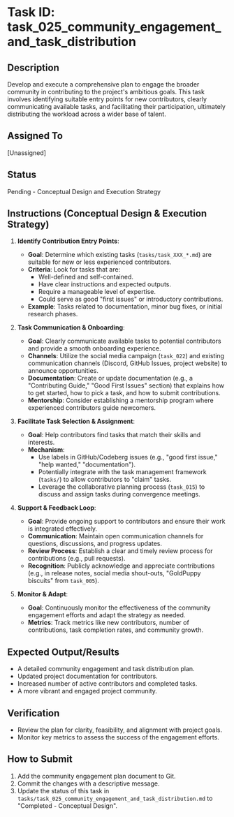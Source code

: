 # Task ID: task_025_community_engagement_and_task_distribution

## Description
Develop and execute a comprehensive plan to engage the broader community in contributing to the project's ambitious goals. This task involves identifying suitable entry points for new contributors, clearly communicating available tasks, and facilitating their participation, ultimately distributing the workload across a wider base of talent.

## Assigned To
[Unassigned]

## Status
Pending - Conceptual Design and Execution Strategy

## Instructions (Conceptual Design & Execution Strategy)

1.  **Identify Contribution Entry Points**:
    *   **Goal**: Determine which existing tasks (`tasks/task_XXX_*.md`) are suitable for new or less experienced contributors.
    *   **Criteria**: Look for tasks that are:
        *   Well-defined and self-contained.
        *   Have clear instructions and expected outputs.
        *   Require a manageable level of expertise.
        *   Could serve as good "first issues" or introductory contributions.
    *   **Example**: Tasks related to documentation, minor bug fixes, or initial research phases.

2.  **Task Communication & Onboarding**:
    *   **Goal**: Clearly communicate available tasks to potential contributors and provide a smooth onboarding experience.
    *   **Channels**: Utilize the social media campaign (`task_022`) and existing communication channels (Discord, GitHub Issues, project website) to announce opportunities.
    *   **Documentation**: Create or update documentation (e.g., a "Contributing Guide," "Good First Issues" section) that explains how to get started, how to pick a task, and how to submit contributions.
    *   **Mentorship**: Consider establishing a mentorship program where experienced contributors guide newcomers.

3.  **Facilitate Task Selection & Assignment**:
    *   **Goal**: Help contributors find tasks that match their skills and interests.
    *   **Mechanism**:
        *   Use labels in GitHub/Codeberg issues (e.g., "good first issue," "help wanted," "documentation").
        *   Potentially integrate with the task management framework (`tasks/`) to allow contributors to "claim" tasks.
        *   Leverage the collaborative planning process (`task_015`) to discuss and assign tasks during convergence meetings.

4.  **Support & Feedback Loop**:
    *   **Goal**: Provide ongoing support to contributors and ensure their work is integrated effectively.
    *   **Communication**: Maintain open communication channels for questions, discussions, and progress updates.
    *   **Review Process**: Establish a clear and timely review process for contributions (e.g., pull requests).
    *   **Recognition**: Publicly acknowledge and appreciate contributions (e.g., in release notes, social media shout-outs, "GoldPuppy biscuits" from `task_005`).

5.  **Monitor & Adapt**:
    *   **Goal**: Continuously monitor the effectiveness of the community engagement efforts and adapt the strategy as needed.
    *   **Metrics**: Track metrics like new contributors, number of contributions, task completion rates, and community growth.

## Expected Output/Results
*   A detailed community engagement and task distribution plan.
*   Updated project documentation for contributors.
*   Increased number of active contributors and completed tasks.
*   A more vibrant and engaged project community.

## Verification
*   Review the plan for clarity, feasibility, and alignment with project goals.
*   Monitor key metrics to assess the success of the engagement efforts.

## How to Submit
1.  Add the community engagement plan document to Git.
2.  Commit the changes with a descriptive message.
3.  Update the status of this task in `tasks/task_025_community_engagement_and_task_distribution.md` to "Completed - Conceptual Design".
